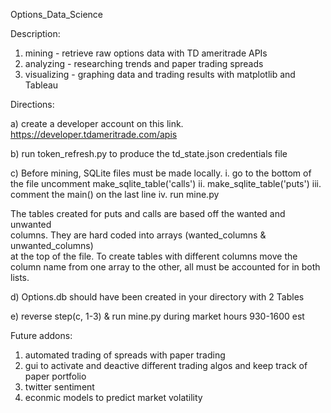 Options_Data_Science



Description: 

1. mining - retrieve raw options data with TD ameritrade APIs
2. analyzing - researching trends and paper trading spreads
3. visualizing - graphing data and trading results with matplotlib and Tableau
            

  
Directions: 

a) create a developer account on this link. https://developer.tdameritrade.com/apis

b) run token_refresh.py to produce the td_state.json credentials file

c) Before mining, SQLite files must be made locally.
   i. go to the bottom of the file uncomment make_sqlite_table('calls')
  ii. make_sqlite_table('puts')
 iii. comment the main() on the last line
  iv. run mine.py

The tables created for puts and calls are based off the wanted and unwanted                     
columns. They are hard coded into arrays (wanted_columns & unwanted_columns)                     
at the top of the file. To create tables with different columns move the                         
column name from one array to the other, all must be accounted for in both                   
lists.

d) Options.db should have been created in your directory with 2 Tables

e) reverse step(c, 1-3) & run mine.py during market hours 930-1600 est 
            
            
            
 Future addons:
 1) automated trading of spreads with paper trading
 2) gui to activate and deactive different trading algos and keep track of paper portfolio
 3) twitter sentiment 
 4) econmic models to predict market volatility

            
            
            

